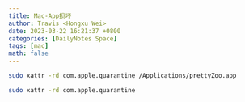 ```yaml
---
title: Mac-App损坏
author: Travis <Hongxu Wei>
date: 2023-03-22 16:21:37 +0800
categories: [DailyNotes Space]
tags: [mac]
math: false
---
```




```bash
sudo xattr -rd com.apple.quarantine /Applications/prettyZoo.app
```

```bash
sudo xattr -rd com.apple.quarantine
```

